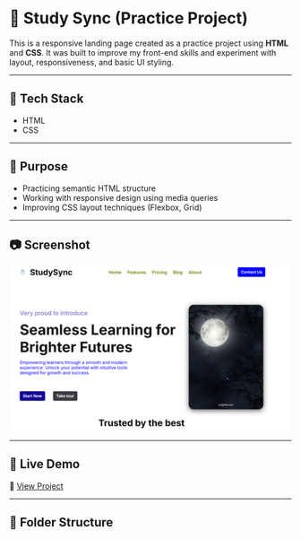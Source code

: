 # 🧪 Study Sync (Practice Project)

This is a responsive landing page created as a practice project using **HTML** and **CSS**. It was built to improve my front-end skills and experiment with layout, responsiveness, and basic UI styling.

---

## 🧰 Tech Stack

- HTML
- CSS

---

## 🎯 Purpose

- Practicing semantic HTML structure
- Working with responsive design using media queries
- Improving CSS layout techniques (Flexbox, Grid)

---

## 📷 Screenshot

![Screenshot](front_page.png)

---

## 🚀 Live Demo

🔗 [View Project](https://abishek2002tk.github.io/Study-Sync-project)

---

## 📁 Folder Structure

